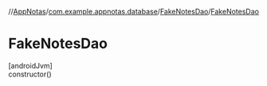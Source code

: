 //[AppNotas](../../../index.md)/[com.example.appnotas.database](../index.md)/[FakeNotesDao](index.md)/[FakeNotesDao](-fake-notes-dao.md)

# FakeNotesDao

[androidJvm]\
constructor()
